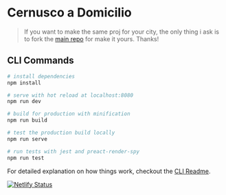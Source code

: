 # Cernusco a Domicilio
> If you want to make the same proj for your city, the only thing i ask is to fork the [main repo](https://github.com/tomma5o/ferraraDomicilio) for make it yours.
> Thanks!
## CLI Commands

``` bash
# install dependencies
npm install

# serve with hot reload at localhost:8080
npm run dev

# build for production with minification
npm run build

# test the production build locally
npm run serve

# run tests with jest and preact-render-spy 
npm run test
```

For detailed explanation on how things work, checkout the [CLI Readme](https://github.com/developit/preact-cli/blob/master/README.md).

[![Netlify Status](https://api.netlify.com/api/v1/badges/3cb09be5-e116-4f42-a3b3-b95c2402633f/deploy-status)](https://app.netlify.com/sites/cernuscodomicilio/deploys)